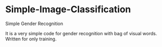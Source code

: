 # Simple-Image-Classification
Simple Gender Recognition

It is a very simple code for gender recognition with bag of visual words.
Written for only training.
